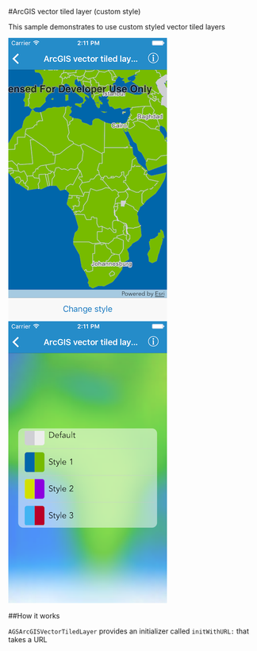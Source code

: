#ArcGIS vector tiled layer (custom style)

This sample demonstrates to use custom styled vector tiled layers

![](image1.png)
![](image2.png)

##How it works

`AGSArcGISVectorTiledLayer` provides an initializer called `initWithURL:` that takes a URL



